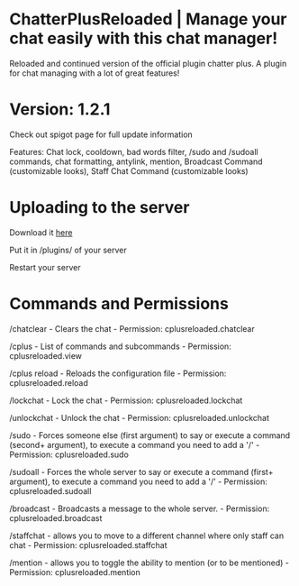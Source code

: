 # ChatterPlusReloaded | Manage your chat easily with this chat manager!
Reloaded and continued version of the official plugin chatter plus.
A plugin for chat managing with a lot of great features!

# Version: 1.2.1
Check out spigot page for full update information

Features: Chat lock, cooldown, bad words filter, /sudo and /sudoall commands, chat formatting, antylink, mention, Broadcast Command (customizable looks), Staff Chat Command (customizable looks)

# Uploading to the server 

Download it [here](https://www.spigotmc.org/resources/chatterplusreloaded.106347/)

Put it in /plugins/ of your server 

Restart your server

# Commands and Permissions

/chatclear - Clears the chat - Permission: cplusreloaded.chatclear

/cplus - List of commands and subcommands - Permission: cplusreloaded.view

/cplus reload - Reloads the configuration file - Permission: cplusreloaded.reload

/lockchat - Lock the chat - Permission: cplusreloaded.lockchat

/unlockchat - Unlock the chat - Permission: cplusreloaded.unlockchat

/sudo - Forces someone else (first argument) to say or execute a command (second+ argument), to execute a command you need to add a '/' - Permission: cplusreloaded.sudo

/sudoall - Forces the whole server to say or execute a command (first+ argument), to execute a command you need to add a '/' - Permission: cplusreloaded.sudoall

/broadcast - Broadcasts a message to the whole server. - Permission: cplusreloaded.broadcast

/staffchat - allows you to move to a different channel where only staff can chat - Permission: cplusreloaded.staffchat

/mention - allows you to toggle the ability to mention (or to be mentioned) - Permission: cplusreloaded.mention
